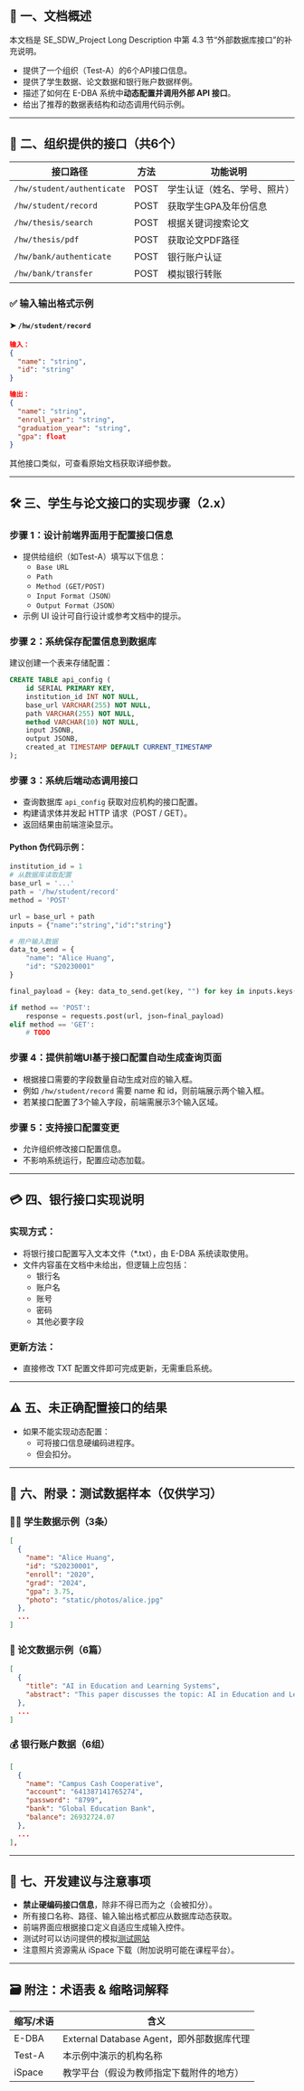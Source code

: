 
## 📄 一、文档概述

本文档是 SE_SDW_Project Long Description 中第 4.3 节“外部数据库接口”的补充说明。

- 提供了一个组织（Test-A）的6个API接口信息。
- 提供了学生数据、论文数据和银行账户数据样例。
- 描述了如何在 E-DBA 系统中**动态配置并调用外部 API 接口**。
- 给出了推荐的数据表结构和动态调用代码示例。

---

## 🔌 二、组织提供的接口（共6个）

| 接口路径 | 方法 | 功能说明 |
|---------|------|----------|
| `/hw/student/authenticate` | POST | 学生认证（姓名、学号、照片） |
| `/hw/student/record` | POST | 获取学生GPA及年份信息 |
| `/hw/thesis/search` | POST | 根据关键词搜索论文 |
| `/hw/thesis/pdf` | POST | 获取论文PDF路径 |
| `/hw/bank/authenticate` | POST | 银行账户认证 |
| `/hw/bank/transfer` | POST | 模拟银行转账 |

### ✅ 输入输出格式示例

#### ➤ `/hw/student/record`

```json
输入：
{
  "name": "string",
  "id": "string"
}

输出：
{
  "name": "string",
  "enroll_year": "string",
  "graduation_year": "string",
  "gpa": float
}
```

其他接口类似，可查看原始文档获取详细参数。

---

## 🛠️ 三、学生与论文接口的实现步骤（2.x）

### 步骤 1：设计前端界面用于配置接口信息

- 提供给组织（如Test-A）填写以下信息：
  - `Base URL`
  - `Path`
  - `Method (GET/POST)`
  - `Input Format（JSON）`
  - `Output Format（JSON）`
- 示例 UI 设计可自行设计或参考文档中的提示。

### 步骤 2：系统保存配置信息到数据库

建议创建一个表来存储配置：

```sql
CREATE TABLE api_config (
    id SERIAL PRIMARY KEY,
    institution_id INT NOT NULL,
    base_url VARCHAR(255) NOT NULL,
    path VARCHAR(255) NOT NULL,
    method VARCHAR(10) NOT NULL,
    input JSONB,
    output JSONB, 
    created_at TIMESTAMP DEFAULT CURRENT_TIMESTAMP
);
```

### 步骤 3：系统后端动态调用接口

- 查询数据库 `api_config` 获取对应机构的接口配置。
- 构建请求体并发起 HTTP 请求（POST / GET）。
- 返回结果由前端渲染显示。

#### Python 伪代码示例：
```python
institution_id = 1
# 从数据库读取配置
base_url = '...'  
path = '/hw/student/record'
method = 'POST'

url = base_url + path
inputs = {"name":"string","id":"string"} 

# 用户输入数据
data_to_send = {
    "name": "Alice Huang",
    "id": "S20230001"
}

final_payload = {key: data_to_send.get(key, "") for key in inputs.keys()}

if method == 'POST':
    response = requests.post(url, json=final_payload)
elif method == 'GET':
    # TODO
```

### 步骤 4：提供前端UI基于接口配置自动生成查询页面

- 根据接口需要的字段数量自动生成对应的输入框。
- 例如 `/hw/student/record` 需要 name 和 id，则前端展示两个输入框。
- 若某接口配置了3个输入字段，前端需展示3个输入区域。

### 步骤 5：支持接口配置变更

- 允许组织修改接口配置信息。
- 不影响系统运行，配置应动态加载。

---

## 💳 四、银行接口实现说明

### 实现方式：

- 将银行接口配置写入文本文件（*.txt），由 E-DBA 系统读取使用。
- 文件内容虽在文档中未给出，但逻辑上应包括：
  - 银行名
  - 账户名
  - 账号
  - 密码
  - 其他必要字段

### 更新方法：

- 直接修改 TXT 配置文件即可完成更新，无需重启系统。

---

## ⚠️ 五、未正确配置接口的结果

- 如果不能实现动态配置：
  - 可将接口信息硬编码进程序。
  - 但会扣分。

---

## 🧾 六、附录：测试数据样本（仅供学习）

### 👩‍🎓 学生数据示例（3条）

```json
[
  {
    "name": "Alice Huang",
    "id": "S20230001",
    "enroll": "2020",
    "grad": "2024",
    "gpa": 3.75,
    "photo": "static/photos/alice.jpg" 
  },
  ...
]
```

### 📝 论文数据示例（6篇）

```json
[
  {
    "title": "AI in Education and Learning Systems",
    "abstract": "This paper discusses the topic: AI in Education and Learning Systems in detail."
  },
  ...
]
```

### 💰 银行账户数据（6组）

```json
[
  {
    "name": "Campus Cash Cooperative",
    "account": "641387141765274",
    "password": "8799",
    "bank": "Global Education Bank",
    "balance": 26932724.07
  },
  ...
],
```

---

## 🧱 七、开发建议与注意事项

- **禁止硬编码接口信息**，除非不得已而为之（会被扣分）。
- 所有接口名称、路径、输入输出格式都应从数据库动态获取。
- 前端界面应根据接口定义自适应生成输入控件。
- 测试时可以访问提供的模拟[测试网站](http://172.16.160.88:8899/tester.html)
- 注意照片资源需从 iSpace 下载（附加说明可能在课程平台）。

---

## 🗃️ 附注：术语表 & 缩略词解释

| 缩写/术语 | 含义 |
|----------|------|
| E-DBA | External Database Agent，即外部数据库代理 |
| Test-A | 本示例中演示的机构名称 |
| iSpace | 教学平台（假设为教师指定下载附件的地方）|
